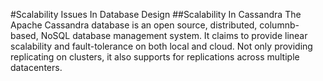 #Scalability Issues In Database Design
##Scalability In Cassandra
The Apache Cassandra database is an open source, distributed, columnb-based, NoSQL database management system. It claims to provide linear scalability and fault-tolerance on both local and cloud. Not only providing replicating on clusters, it also supports for replications across multiple datacenters. 
